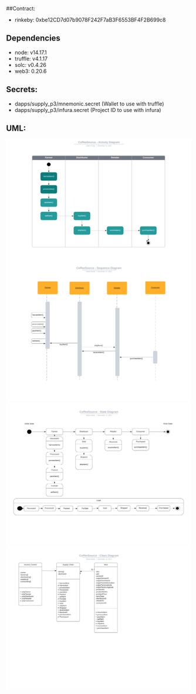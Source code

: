##Contract:
- rinkeby: 0xbe12CD7d07b9078F242F7aB3F6553BF4F2B699c8

## Dependencies
- node: v14.17.1
- truffle: v4.1.17
- solc: v0.4.26
- web3: 0.20.6

## Secrets:
- dapps/supply_p3/mnemonic.secret (Wallet to use with truffle)
- dapps/supply_p3/infura.secret (Project ID to use with infura)

## UML:
![activity diagram](images/coffee_source_activity_diagram.png)
![sequence diagram](images/coffee_source_sequence_diagram.png)
![state diagram](images/coffee_source_state_diagram.png)
![class diagram](images/coffee_source_class_diagram.png)

